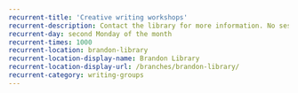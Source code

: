 ```yaml
---
recurrent-title: 'Creative writing workshops'
recurrent-description: Contact the library for more information. No session in August.
recurrent-day: second Monday of the month
recurrent-times: 1000
recurrent-location: brandon-library
recurrent-location-display-name: Brandon Library
recurrent-location-display-url: /branches/brandon-library/
recurrent-category: writing-groups
---
```

